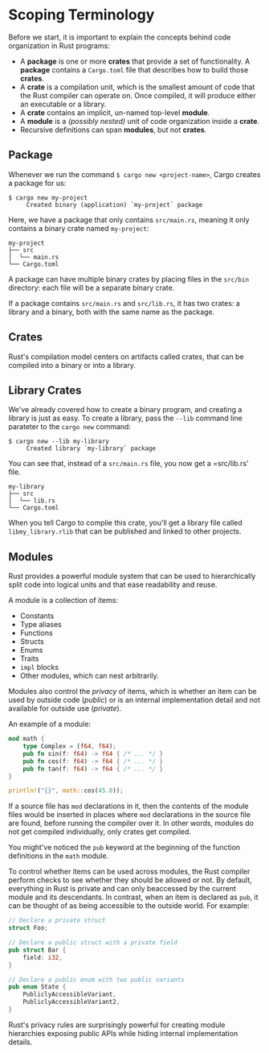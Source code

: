 # Scoping Terminology

Before we start, it is important to explain the concepts behind code organization in Rust programs:

- A **package** is one or more **crates** that provide a set of functionality. A **package** contains a `Cargo.toml` file that describes how to build those **crates**.
- A **crate** is a compilation unit, which is the smallest amount of code that the Rust compiler can operate on. Once compiled, it will produce either an executable or a library.
- A **crate** contains an implicit, un-named top-level **module**.
- A **module** is a *(possibly nested)* unit of code organization inside a **crate**.
- Recursive definitions can span **modules**, but not **crates**.

## Package

Whenever we run the command `$ cargo new <project-name>`, Cargo creates a package for us:

    $ cargo new my-project
         Created binary (application) `my-project` package

Here, we have a package that only contains `src/main.rs`, meaning it only contains a binary crate named `my-project`:

    my-project
    ├── src
    │  └── main.rs
    └── Cargo.toml

A package can have multiple binary crates by placing files in the `src/bin` directory: each file will be a separate binary crate.

If a package contains `src/main.rs` and `src/lib.rs`, it has two crates: a library and a binary, both with the same name as the package.

## Crates

Rust's compilation model centers on artifacts called crates, that can be compiled into a binary or into a library.

## Library Crates

We've already covered how to create a binary program, and creating a library is just as easy. To create a library, pass the `--lib` command line parateter to the `cargo new` command:

    $ cargo new --lib my-library
         Created library `my-library` package

You can see that, instead of a `src/main.rs` file, you now get a =src/lib.rs' file.

    my-library
    ├── src
    │  └── lib.rs
    └── Cargo.toml

When you tell Cargo to complie this crate, you'll get a library file called `libmy_library.rlib` that can be published and linked to other projects.
 
## Modules

Rust provides a powerful module system that can be used to hierarchically split code into logical units and that ease readability and reuse.

A module is a collection of items:

- Constants
- Type aliases
- Functions
- Structs
- Enums
- Traits
- `impl` blocks
- Other modules, which can nest arbitrarily.

Modules also control the *privacy* of items, which is whether an item can be used by outside code (*public*) or is an internal implementation detail and not available for outside use (*private*).

An example of a module:

```rust
mod math {
    type Complex = (f64, f64);
    pub fn sin(f: f64) -> f64 { /* ... */ }
    pub fn cos(f: f64) -> f64 { /* ... */ }
    pub fn tan(f: f64) -> f64 { /* ... */ }
}

println!("{}", math::cos(45.0));
```

If a source file has `mod` declarations in it, then the contents of the module files would be inserted in places where `mod` declarations in the source file are found, before running the compiler over it. In other words, modules do not get compiled individually, only crates get compiled.

You might've noticed the `pub` keyword at the beginning of the function definitions in the `math` module.

To control whether items can be used across modules, the Rust compiler perform checks to see whether they should be allowed or not. By default, everything in Rust is private and can only beaccessed by the current module and its descendants. In contrast, when an item is declared as `pub`, it can be thought of as being accessible to the outside world. For example:

```rust
// Declare a private struct
struct Foo;

// Declare a public struct with a private field
pub struct Bar {
    field: i32,
}

// Declare a public enum with two public variants
pub enum State {
    PubliclyAccessibleVariant,
    PubliclyAccessibleVariant2,
}
```

Rust's privacy rules are surprisingly powerful for creating module hierarchies exposing public APIs while hiding internal implementation details.
